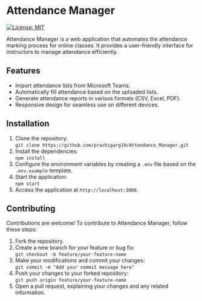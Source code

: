 
<!DOCTYPE html>
<html lang="en">
<head>
  <meta charset="UTF-8">
  <meta name="viewport" content="width=device-width, initial-scale=1.0">
  <link rel="stylesheet" href="https://cdnjs.cloudflare.com/ajax/libs/github-markdown-css/4.0.0/github-markdown.min.css">
</head>
<body>
  <h1>Attendance Manager</h1>

  <p><a href="https://opensource.org/licenses/MIT"><img src="https://img.shields.io/badge/License-MIT-yellow.svg" alt="License: MIT"></a></p>

  <p>Attendance Manager is a web application that automates the attendance marking process for online classes. It provides a user-friendly interface for instructors to manage attendance efficiently.</p>

  <h2>Features</h2>
  <ul>
    <li>Import attendance lists from Microsoft Teams.</li>
    <li>Automatically fill attendance based on the uploaded lists.</li>
    <li>Generate attendance reports in various formats (CSV, Excel, PDF).</li>
<!--     <li>User authentication and access control for secure attendance management.</li> -->
    <li>Responsive design for seamless use on different devices.</li>
  </ul>

<!--   <h2>Demo</h2>
  <p>You can find a live demo of Attendance Manager <a href="https://example.com">here</a>.</p> -->

  <h2>Installation</h2>
  <ol>
    <li>Clone the repository:<br>
      <code>git clone https://github.com/prachigarg19/Attendance_Manager.git</code></li>
    <li>Install the dependencies:<br>
      <code>npm install</code></li>
    <li>Configure the environment variables by creating a <code>.env</code> file based on the <code>.env.example</code> template.</li>
    <li>Start the application:<br>
      <code>npm start</code></li>
    <li>Access the application at <code>http://localhost:3000</code>.</li>
  </ol>

  <h2>Contributing</h2>
  <p>Contributions are welcome! To contribute to Attendance Manager, follow these steps:</p>
  <ol>
    <li>Fork the repository.</li>
    <li>Create a new branch for your feature or bug fix:<br>
      <code>git checkout -b feature/your-feature-name</code></li>
    <li>Make your modifications and commit your changes:<br>
      <code>git commit -m "Add your commit message here"</code></li>
    <li>Push your changes to your forked repository:<br>
      <code>git push origin feature/your-feature-name</code></li>
    <li>Open a pull request, explaining your changes and any related information.</li>
  </ol>
</body>
</html>

